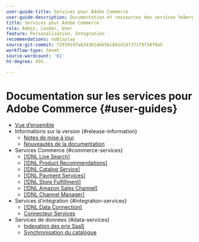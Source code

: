 ```yaml
---
user-guide-title: Services pour Adobe Commerce
user-guide-description: Documentation et ressources des services hébergés qui offrent des fonctionnalités étendues à Adobe Commerce et Magento Open Source.
title: Services pour Adobe Commerce
role: Admin, Leader, User
feature: Personalization, Integration
recommendations: noDisplay
source-git-commit: 7293914fab34381deb5bc841d147371f9f3470a5
workflow-type: tm+mt
source-wordcount: '61'
ht-degree: 45%

---
```


# Documentation sur les services pour Adobe Commerce {#user-guides}

- [Vue d’ensemble](home.md)
- Informations sur la version {#release-information}
   - [Notes de mise à jour](/help/landing/release-notes-all.md)
   - [Nouveautés de la documentation](/help/landing/whats-new.md)
- Services Commerce {#commerce-services}
   - [[!DNL Live Search]](https://experienceleague.adobe.com/docs/commerce-merchant-services/live-search/overview.html)
   - [[!DNL Product Recommendations]](https://experienceleague.adobe.com/docs/commerce-merchant-services/product-recommendations/guide-overview.html)
   - [[!DNL Catalog Service]](https://experienceleague.adobe.com/docs/commerce-merchant-services/catalog-service/guide-overview.html)
   - [[!DNL Payment Services]](https://experienceleague.adobe.com/docs/commerce-merchant-services/payment-services/guide-overview.html)
   - [[!DNL Store Fulfillment]](https://experienceleague.adobe.com/docs/commerce-merchant-services/store-fulfillment/guide-overview.html)
   - [[!DNL Amazon Sales Channel]](https://experienceleague.adobe.com/docs/commerce-channels/amazon/guide-overview.html)
   - [[!DNL Channel Manager]](https://experienceleague.adobe.com/docs/commerce-channels/channel-manager/guide-overview.html)
- Services d’intégration {#integration-services}
   - [[!DNL Data Connection]](https://experienceleague.adobe.com/docs/commerce-merchant-services/data-connection/overview.html)
   - [Connecteur Services](/help/landing/saas.md)
- Services de données {#data-services}
   - [Indexation des prix SaaS](https://experienceleague.adobe.com/docs/commerce-merchant-services/price-index/price-indexing.html)
   - [Synchronisation du catalogue](/help/landing/catalog-sync.md)
